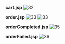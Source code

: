 **cart.jsp**
![32](https://user-images.githubusercontent.com/104061321/218417015-7dbed2fc-3ec9-493d-89f4-636da7041ad4.jpg)

**order.jsp**
![33](https://user-images.githubusercontent.com/104061321/218417057-0915cf98-4d44-4e43-8448-7406d63cabba.jpg)
![33](https://user-images.githubusercontent.com/104061321/218417093-65dbfd84-ea55-49c5-9016-f80382e83449.jpg)

**orderCompleted.jsp**
![35](https://user-images.githubusercontent.com/104061321/218417113-c266d399-bcee-4e32-9922-8059bdc8fa40.jpg)

**orderFailed.jsp**
![36](https://user-images.githubusercontent.com/104061321/218417124-b0700b0d-b9dc-4bab-ace2-e994828ef307.jpg)


